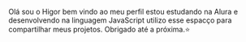 Olá sou o Higor bem vindo ao meu perfil estou estudando na Alura e desenvolvendo na linguagem 
JavaScript utilizo esse espacço para compartilhar meus projetos. Obrigado até a próxima.⭐
